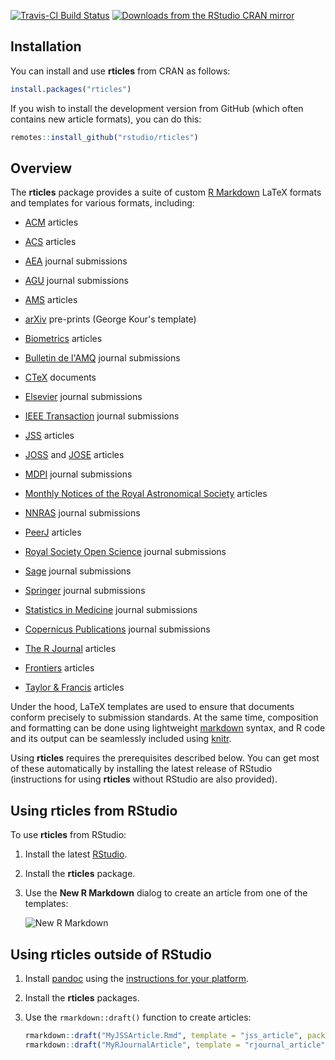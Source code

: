 [![Travis-CI Build Status](https://travis-ci.org/rstudio/rticles.svg?branch=master)](https://travis-ci.org/rstudio/rticles)
[![Downloads from the RStudio CRAN mirror](https://cranlogs.r-pkg.org/badges/rticles)](https://cran.r-project.org/package=rticles)

## Installation

You can install and use **rticles** from CRAN as follows:

```r
install.packages("rticles")
```

If you wish to install the development version from GitHub (which often contains new article formats), you can do this:

```r
remotes::install_github("rstudio/rticles")
```

## Overview

The **rticles** package provides a suite of custom [R Markdown](http://rmarkdown.rstudio.com) LaTeX formats and templates for various formats, including:

- [ACM](http://www.acm.org/) articles

- [ACS](http://pubs.acs.org/) articles

- [AEA](https://www.aeaweb.org/journals/policies/templates) journal submissions

- [AGU](https://sites.agu.org/) journal submissions

- [AMS](https://www.ametsoc.org/) articles

- [arXiv](https://arxiv.org/) pre-prints (George Kour's template)

- [Biometrics](http://www.biometrics.tibs.org/) articles

- [Bulletin de l'AMQ](https://www.amq.math.ca/bulletin/) journal submissions

- [CTeX](https://ctan.org/pkg/ctex) documents

- [Elsevier](https://www.elsevier.com) journal submissions

- [IEEE Transaction](http://www.ieee.org/publications_standards/publications/authors/author_templates.html) journal submissions

- [JSS](http://www.jstatsoft.org/) articles

- [JOSS](http://joss.theoj.org/) and [JOSE](https://jose.theoj.org/) articles

- [MDPI](http://www.mdpi.com) journal submissions

- [Monthly Notices of the Royal Astronomical Society](https://academic.oup.com/mnras) articles

- [NNRAS](https://www.ras.org.uk/news-and-press/2641-new-version-of-the-mnras-latex-package) journal submissions

- [PeerJ](https://peerj.com) articles

- [Royal Society Open Science](http://rsos.royalsocietypublishing.org/) journal submissions

- [Sage](https://uk.sagepub.com/en-gb/eur/manuscript-submission-guidelines) journal submissions

- [Springer](https://www.springer.com/gp/livingreviews/latex-templates) journal submissions

- [Statistics in Medicine](http://onlinelibrary.wiley.com/journal/10.1002/(ISSN)1097-0258/homepage/la_tex_class_file.htm) journal submissions

- [Copernicus Publications](https://publications.copernicus.org) journal submissions

- [The R Journal](https://journal.r-project.org/) articles

- [Frontiers](https://www.frontiersin.org/) articles

- [Taylor & Francis](http://www.tandf.co.uk/) articles

Under the hood, LaTeX templates are used to ensure that documents conform precisely to submission standards. At the same time, composition and formatting can be done using lightweight [markdown](https://rmarkdown.rstudio.com/authoring_basics.html) syntax, and R code and its output can be seamlessly included using [knitr](https://yihui.name/knitr/).

Using **rticles** requires the prerequisites described below. You can get most of these automatically by installing the latest release of RStudio (instructions for using **rticles** without RStudio are also provided).

## Using rticles from RStudio

To use **rticles** from RStudio:

1. Install the latest [RStudio](http://www.rstudio.com/products/rstudio/download/).

2. Install the **rticles** package. 

3. Use the **New R Markdown** dialog to create an article from one of the templates:

    ![New R Markdown](https://rmarkdown.rstudio.com/images/new_r_markdown.png)

## Using rticles outside of RStudio

1. Install [pandoc](http://pandoc.org) using the [instructions for your platform](https://rmarkdown.rstudio.com/docs/articles/pandoc.html).

2. Install the **rticles** packages.

3. Use the `rmarkdown::draft()` function to create articles:

    ```r
    rmarkdown::draft("MyJSSArticle.Rmd", template = "jss_article", package = "rticles")
    rmarkdown::draft("MyRJournalArticle", template = "rjournal_article", package = "rticles")
    ```
